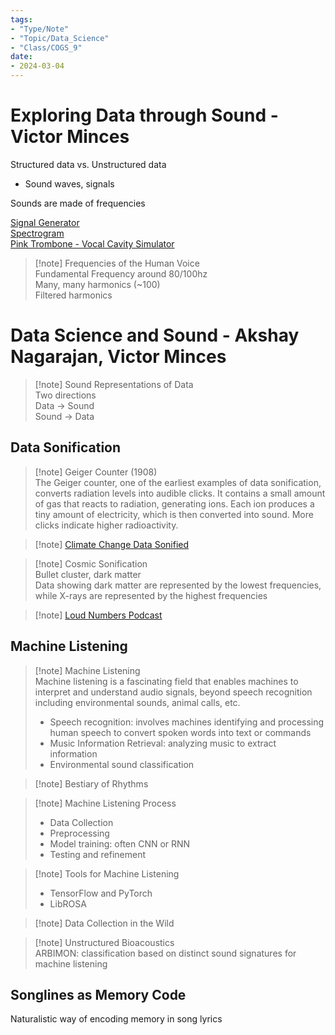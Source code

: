 ```yaml
---
tags:
- "Type/Note"
- "Topic/Data_Science"
- "Class/COGS_9"
date:
- 2024-03-04
---
```

# Exploring Data through Sound - Victor Minces  

Structured data vs. Unstructured data  
- Sound waves, signals  

Sounds are made of frequencies  

[Signal Generator](https://signalgenerator.sciencemusic.org/)  
[Spectrogram](https://spectrogram.sciencemusic.org/)  
[Pink Trombone - Vocal Cavity Simulator](https://imaginary.github.io/pink-trombone/)  

> [!note] Frequencies of the Human Voice  
> Fundamental Frequency around 80/100hz  
> Many, many harmonics (~100)  
> Filtered harmonics  

# Data Science and Sound - Akshay Nagarajan, Victor Minces  

> [!note] Sound Representations of Data  
> Two directions  
> Data $\to$ Sound  
> Sound $\to$ Data  

## Data Sonification  

> [!note] Geiger Counter (1908)  
> The Geiger counter, one of the earliest examples of data sonification, converts radiation levels into audible clicks. It contains a small amount of gas that reacts to radiation, generating ions. Each ion produces a tiny amount of electricity, which is then converted into sound. More clicks indicate higher radioactivity.  

> [!note] [Climate Change Data Sonified](https://www.youtube.com/watch?v=ONuA9HmkF3M&list=PLfTpSpX-ISBPQP5Wjhscflmiba7gH0fcD&index=2)  

> [!note] Cosmic Sonification  
> Bullet cluster, dark matter  
> Data showing dark matter are represented by the lowest frequencies, while X-rays are represented by the highest frequencies  

> [!note] [Loud Numbers Podcast](https://www.loudnumbers.net/)  

## Machine Listening  

> [!note] Machine Listening  
> Machine listening is a fascinating field that enables machines to interpret and understand audio signals, beyond speech recognition including environmental sounds, animal calls, etc.  
> - Speech recognition: involves machines identifying and processing human speech to convert spoken words into text or commands  
> - Music Information Retrieval: analyzing music to extract information  
> - Environmental sound classification  

> [!note] Bestiary of Rhythms  

> [!note] Machine Listening Process  
> - Data Collection  
> - Preprocessing  
> - Model training: often CNN or RNN  
> - Testing and refinement  

> [!note] Tools for Machine Listening  
> - TensorFlow and PyTorch  
> - LibROSA  

> [!note] Data Collection in the Wild  

> [!note] Unstructured Bioacoustics  
> ARBIMON: classification based on distinct sound signatures for machine listening  

## Songlines as Memory Code  

Naturalistic way of encoding memory in song lyrics  
